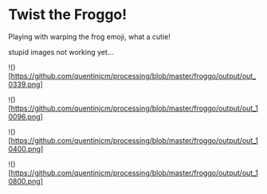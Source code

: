 # Twist the Froggo!

Playing with warping the frog emoji, what a cutie!

stupid images not working yet... 

!()[https://github.com/quentinjcm/processing/blob/master/froggo/output/out_0339.png]

!()[https://github.com/quentinjcm/processing/blob/master/froggo/output/out_10096.png]

!()[https://github.com/quentinjcm/processing/blob/master/froggo/output/out_10400.png]

!()[https://github.com/quentinjcm/processing/blob/master/froggo/output/out_10800.png]
